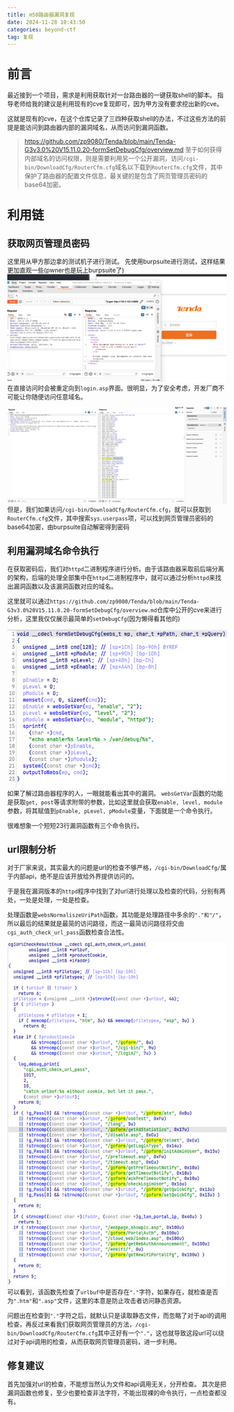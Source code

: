 ```yaml
---
title: m50路由器漏洞复现
date: 2024-11-28 10:43:50
categories: beyond-ctf
tag: 复现
---
```


# 前言
最近接到一个项目，需求是利用获取针对一台路由器的一键获取shell的脚本。
指导老师给我的建议是利用现有的cve复现即可，因为甲方没有要求挖出新的cve。

这就是现有的cve，在这个仓库记录了三四种获取shell的办法，不过这些方法的前提是能访问到路由器内部的漏洞域名，从而访问到漏洞函数。
> https://github.com/zp9080/Tenda/blob/main/Tenda-G3v3.0%20V15.11.0.20-formSetDebugCfg/overview.md
至于如何获得内部域名的访问权限，则是需要利用另一个公开漏洞，访问`/cgi-bin/DownloadCfg/RouterCfm.cfg`域名以下载到`RouterCfm.cfg`文件，其中保护了路由器的配置文件信息，最关键的是包含了网页管理员密码的base64加密。

# 利用链
## 获取网页管理员密码
这里用从甲方那边拿的测试机子进行测试。
先使用burpsuite进行测试，这样结果更加直观一些(pwner也是玩上burpsuite了)
![burp1](./m50/burp1.png)
在直接访问时会被重定向到`login.asp`界面。很明显，为了安全考虑，开发厂商不可能让你随便访问任意域名。

![burp2](./m50/burp2.png)
但是，我们如果访问`/cgi-bin/DownloadCfg/RouterCfm.cfg`，就可以获取到`RouterCfm.cfg`文件，其中搜索`sys.userpass`项，可以找到网页管理员密码的base64加密，由burpsuite自动解密得到密码

## 利用漏洞域名命令执行
在获取密码后，我们对`httpd`二进制程序进行分析。由于该路由器采取前后端分离的架构，后端的处理全部集中在`httpd`二进制程序中，就可以通过分析`httpd`来找出漏洞函数以及该漏洞函数对应的域名。

这里就可以通过`https://github.com/zp9080/Tenda/blob/main/Tenda-G3v3.0%20V15.11.0.20-formSetDebugCfg/overview.md`仓库中公开的cve来进行分析，这里我仅仅展示最简单的`setDebugCfg`(因为懒得看其他的)

![setDebugCfg](./m50/setDebugCfg.png)
如果了解过路由器程序的人，一眼就能看出其中的漏洞。
`websGetVar`函数的功能是获取`get, post`等请求附带的参数，比如这里就会获取`enable, level, module`参数，将其赋值到`pEnable, pLevel, pModule`变量，下面就是一个命令执行。

很难想象一个短短23行漏洞函数有三个命令执行。

## url限制分析
对于厂家来说，其实最大的问题是url的检查不够严格，`/cgi-bin/DownloadCfg/`属于内部api，绝不是应该开放给外界提供访问的。

于是我在漏洞版本的`httpd`程序中找到了对url进行处理以及检查的代码，分别有两处，一处是处理，一处是检查。

处理函数是`websNormaliszeUriPath`函数，其功能是处理路径中多余的`"."和"/"`，所以最后的结果就是最简的访问路径，而这一最简访问路径将交由`cgi_auth_check_url_pass`函数检查合法性。

![cgi_auth_check_url_pass](./m50/cgi_auth_check_url_pass.png)
可以看到，该函数先检查了`urlbuf`中是否存在`"."`字符，如果存在，就检查是否为`".htm"`和`".asp"`文件，这里的本意是防止攻击者访问静态资源。

问题出在检查到`"."`字符之后，就默认只是读取静态文件，而忽略了对于api的调用检查，再反过来看我们获取网页管理员的方法，`/cgi-bin/DownloadCfg/RouterCfm.cfg`其中正好有一个`"."`，这也就导致这段url可以绕过对于api调用的检查，从而获取网页管理员密码，进一步利用。

## 修复建议
首先加强对url的检查，不能想当然认为文件和api调用无关，分开检查。
其次是把漏洞函数也修复，至少也要检查非法字符，不能出现裸的命令执行，一点检查都没有。






